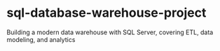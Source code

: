 # sql-database-warehouse-project
Building a modern data warehouse with SQL Server, covering ETL, data modeling, and analytics
